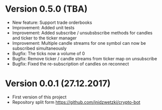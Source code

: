# Version 0.5.0 (TBA)
* New feature: Support trade orderbooks
* Improvement: Added unit tests
* Improvement: Added subscribe / unsubsbscribe methods for candles and ticker to the ticker manager
* Improvement: Multiple candle streams for one symbol can now be subscribed simultaneously
* Bugfix: The ticks now a volume of 0
* Bugfix: Remove ticker / candle streams from ticker map on unsubscribe
* Bugfix: Fixed the re-subscription of candles on reconnect

# Version 0.0.1 (27.12.2017)
* First version of this project 
* Repository split form https://github.com/jnidzwetzki/crypto-bot


